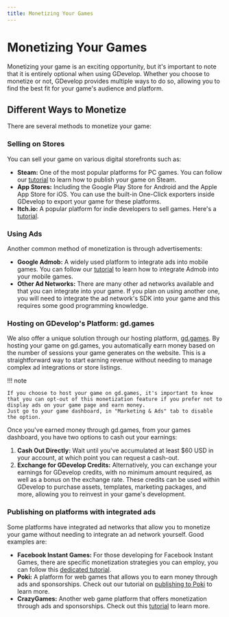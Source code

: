 ```yaml
---
title: Monetizing Your Games
---
```


# Monetizing Your Games

Monetizing your game is an exciting opportunity, but it's important to note that it is entirely optional when using GDevelop. Whether you choose to monetize or not, GDevelop provides multiple ways to do so, allowing you to find the best fit for your game's audience and platform.

## Different Ways to Monetize

There are several methods to monetize your game:

### Selling on Stores

You can sell your game on various digital storefronts such as:

- **Steam:** One of the most popular platforms for PC games. You can follow our [tutorial](/gdevelop5/publishing/publish-to-steam/) to learn how to publish your game on Steam.
- **App Stores:** Including the Google Play Store for Android and the Apple App Store for iOS. You can use the built-in One-Click exporters inside GDevelop to export your game for these platforms.
- **Itch.io:** A popular platform for indie developers to sell games. Here's a [tutorial](gdevelop5/publishing/publishing-to-itch-io/).

### Using Ads

Another common method of monetization is through advertisements:

- **Google Admob:** A widely used platform to integrate ads into mobile games. You can follow our [tutorial](/gdevelop5/all-features/admob) to learn how to integrate Admob into your mobile games.
- **Other Ad Networks:** There are many other ad networks available and that you can integrate into your game. If you plan on using another one, you will need to integrate the ad network's SDK into your game and this requires some good programming knowledge.

### Hosting on GDevelop's Platform: gd.games

We also offer a unique solution through our hosting platform, [gd.games](https://gd.games). By hosting your game on gd.games, you automatically earn money based on the number of sessions your game generates on the website. This is a straightforward way to start earning revenue without needing to manage complex ad integrations or store listings.

!!! note

    If you choose to host your game on gd.games, it's important to know that you can opt-out of this monetization feature if you prefer not to display ads on your game page and earn money.
    Just go to your game dashboard, in "Marketing & Ads" tab to disable the option.

Once you've earned money through gd.games, from your games dashboard, you have two options to cash out your earnings:

1. **Cash Out Directly:** Wait until you've accumulated at least $60 USD in your account, at which point you can request a cash-out.
2. **Exchange for GDevelop Credits:** Alternatively, you can exchange your earnings for GDevelop credits, with no minimum amount required, as well as a bonus on the exchange rate.
   These credits can be used within GDevelop to purchase assets, templates, marketing packages, and more, allowing you to reinvest in your game's development.

### Publishing on platforms with integrated ads

Some platforms have integrated ad networks that allow you to monetize your game without needing to integrate an ad network yourself. Good examples are:

- **Facebook Instant Games:** For those developing for Facebook Instant Games, there are specific monetization strategies you can employ, you can follow this [dedicated tutorial](/gdevelop5/publishing/publishing-to-facebook-instant-games/monetize).
- **Poki:** A platform for web games that allows you to earn money through ads and sponsorships. Check out our tutorial on [publishing to Poki](/gdevelop5/publishing/poki/) to learn more.
- **CrazyGames:** Another web game platform that offers monetization through ads and sponsorships. Check out this [tutorial](/gdevelop5/publishing/crazy-games/) to learn more.
